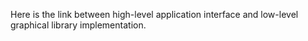 Here is the link between high-level application interface and low-level graphical library implementation.